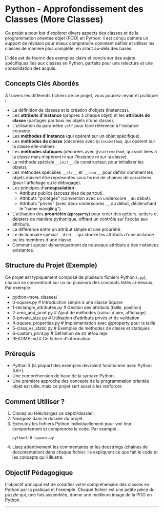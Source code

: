 # Python - Approfondissement des Classes (More Classes)

Ce projet a pour but d'explorer divers aspects des classes et de la programmation orientée objet (POO) en Python. Il est conçu comme un support de révision pour mieux comprendre comment définir et utiliser les classes de manière plus complète, en allant au-delà des bases.

L'idée est de fournir des exemples clairs et concis sur des sujets spécifiques liés aux classes en Python, parfaits pour une relecture et une consolidation des acquis.

## Concepts Clés Abordés

À travers les différents fichiers de ce projet, vous pourrez revoir et pratiquer :

*   La définition de classes et la création d'objets (instances).
*   Les **attributs d'instance** (propres à chaque objet) et les **attributs de classe** (partagés par tous les objets d'une classe).
*   L'utilisation du paramètre `self` pour faire référence à l'instance courante.
*   Les **méthodes d'instance** (qui opèrent sur un objet spécifique).
*   Les **méthodes de classe** (décorées avec `@classmethod`, qui opèrent sur la classe elle-même).
*   Les **méthodes statiques** (décorées avec `@staticmethod`, qui sont liées à la classe mais n'opèrent ni sur l'instance ni sur la classe).
*   La méthode spéciale `__init__` (le constructeur, pour initialiser les objets).
*   Les méthodes spéciales `__str__` et `__repr__` pour définir comment les objets doivent être représentés sous forme de chaînes de caractères (pour l'affichage ou le débogage).
*   Les principes d'**encapsulation** :
    *   Attributs publics (accessibles de partout).
    *   Attributs "protégés" (convention avec un underscore `_` au début).
    *   Attributs "privés" (avec deux underscores `__` au début, déclenchant le "name mangling").
*   L'utilisation des **propriétés (`@property`)** pour créer des getters, setters et deleters de manière pythonique, offrant un contrôle sur l'accès aux attributs.
*   La différence entre un attribut simple et une propriété.
*   Le dictionnaire spécial `__dict__` qui stocke les attributs d'une instance ou les membres d'une classe.
*   Comment ajouter dynamiquement de nouveaux attributs à des instances existantes.

## Structure du Projet (Exemple)

Ce projet est typiquement composé de plusieurs fichiers Python (`.py`), chacun se concentrant sur un ou plusieurs des concepts listés ci-dessus. Par exemple :
*   python-more_classes/
*   0-square.py # Introduction simple à une classe Square
*   1-rectangle_attributes.py # Gestion des attributs (taille, position)
*   2-area_and_print.py # Ajout de méthodes (calcul d'aire, affichage)
*   3-private_size.py # Utilisation d'attributs privés et de validation
*   4-square_properties.py # Implémentation avec @property pour la taille
*   5-class_vs_static.py # Exemples de méthodes de classe et statiques
*   6-custom_print.py # Définition de str et/ou repr
*   README.md # Ce fichier d'information

## Prérequis

*   Python 3 (la plupart des exemples devraient fonctionner avec Python 3.6+).
*   Une compréhension de base de la syntaxe Python.
*   Une première approche des concepts de la programmation orientée objet est utile, mais ce projet sert aussi à les renforcer.

## Comment Utiliser ?

1.  Clonez ou téléchargez ce dépôt/dossier.
2.  Naviguez dans le dossier du projet.
3.  Exécutez les fichiers Python individuellement pour voir leur comportement et comprendre le code. Par exemple :
    ```
    python3 0-square.py
    ```
4.  Lisez attentivement les commentaires et les docstrings (chaînes de documentation) dans chaque fichier. Ils expliquent ce que fait le code et les concepts qu'il illustre.

## Objectif Pédagogique

L'objectif principal est de solidifier votre compréhension des classes en Python par la pratique et l'exemple. Chaque fichier est une petite pièce du puzzle qui, une fois assemblée, donne une meilleure image de la POO en Python.

---